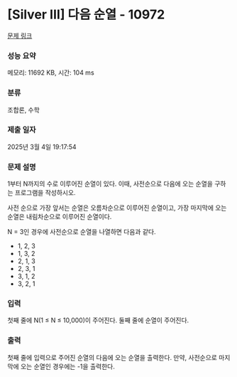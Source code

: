 # [Silver III] 다음 순열 - 10972 

[문제 링크](https://www.acmicpc.net/problem/10972) 

### 성능 요약

메모리: 11692 KB, 시간: 104 ms

### 분류

조합론, 수학

### 제출 일자

2025년 3월 4일 19:17:54

### 문제 설명

<p>1부터 N까지의 수로 이루어진 순열이 있다. 이때, 사전순으로 다음에 오는 순열을 구하는 프로그램을 작성하시오.</p>

<p>사전 순으로 가장 앞서는 순열은 오름차순으로 이루어진 순열이고, 가장 마지막에 오는 순열은 내림차순으로 이루어진 순열이다.</p>

<p>N = 3인 경우에 사전순으로 순열을 나열하면 다음과 같다.</p>

<ul>
	<li>1, 2, 3</li>
	<li>1, 3, 2</li>
	<li>2, 1, 3</li>
	<li>2, 3, 1</li>
	<li>3, 1, 2</li>
	<li>3, 2, 1</li>
</ul>

### 입력 

 <p>첫째 줄에 N(1 ≤ N ≤ 10,000)이 주어진다. 둘째 줄에 순열이 주어진다.</p>

### 출력 

 <p>첫째 줄에 입력으로 주어진 순열의 다음에 오는 순열을 출력한다. 만약, 사전순으로 마지막에 오는 순열인 경우에는 -1을 출력한다.</p>

